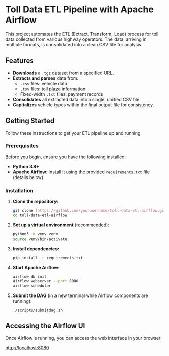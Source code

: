 # Toll Data ETL Pipeline with Apache Airflow

This project automates the ETL (Extract, Transform, Load) process for toll data collected from various highway operators. The data, arriving in multiple formats, is consolidated into a clean CSV file for analysis.



## Features

* **Downloads** a `.tgz` dataset from a specified URL.
* **Extracts and parses** data from:
    * `.csv` files: vehicle data
    * `.tsv` files: toll plaza information
    * Fixed-width `.txt` files: payment records
* **Consolidates** all extracted data into a single, unified CSV file.
* **Capitalizes** vehicle types within the final output file for consistency.



## Getting Started

Follow these instructions to get your ETL pipeline up and running.

### Prerequisites

Before you begin, ensure you have the following installed:

* **Python 3.8+**
* **Apache Airflow**: Install it using the provided `requirements.txt` file (details below).

### Installation

1.  **Clone the repository:**

    ```bash
    git clone [https://github.com/yourusername/toll-data-etl-airflow.git](https://github.com/yourusername/toll-data-etl-airflow.git)
    cd toll-data-etl-airflow
    ```

2.  **Set up a virtual environment** (recommended):

    ```bash
    python3 -m venv venv
    source venv/bin/activate
    ```

3.  **Install dependencies:**

    ```bash
    pip install -r requirements.txt
    ```

4.  **Start Apache Airflow:**

    ```bash
    airflow db init
    airflow webserver --port 8080
    airflow scheduler
    ```

5.  **Submit the DAG** (in a new terminal while Airflow components are running):

    ```bash
    ./scripts/submitdag.sh
    ```



## Accessing the Airflow UI

Once Airflow is running, you can access the web interface in your browser:

[http://localhost:8080](http://localhost:8080)
